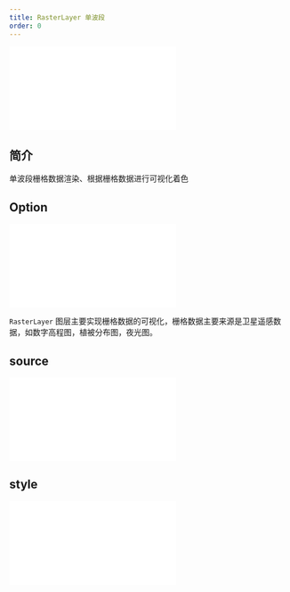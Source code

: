 ```yaml
---
title: RasterLayer 单波段
order: 0
---
```


<embed src="@/docs/common/style.md"></embed>

## 简介

单波段栅格数据渲染、根据栅格数据进行可视化着色

## Option

<embed src="@/docs/common/layer/options.zh.md"></embed>

`RasterLayer` 图层主要实现栅格数据的可视化，栅格数据主要来源是卫星遥感数据，如数字高程图，植被分布图，夜光图。

## source

<embed src="@/docs/common/source/raster/raster_single.zh.md"></embed>

## style

<embed src="@/docs/common/layer/raster/style.zh.md"></embed>
